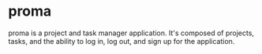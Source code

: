 # proma
proma is a project and task manager application. It's composed of projects, tasks, and the ability to log in, log out, and sign up for the application.
